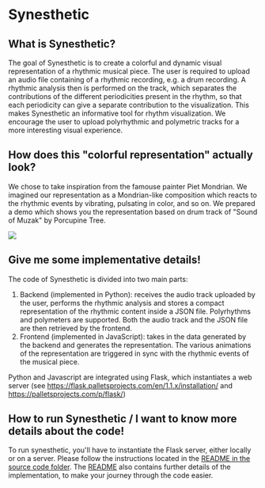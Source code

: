 # Synesthetic

## What is Synesthetic?

The goal of Synesthetic is to create a colorful and dynamic visual representation of a rhythmic musical piece. The user is required to upload an audio file containing of a rhythmic recording, e.g. a drum recording. A rhythmic analysis then is performed on the track, which separates the contributions of the different periodicities present in the rhythm, so that each periodicity can give a separate contribution to the visualization. This makes Synesthetic an informative tool for rhythm visualization. We encourage the user to upload polyrhythmic and polymetric tracks for a more interesting visual experience.

## How does this "colorful representation" actually look?

We chose to take inspiration from the famouse painter Piet Mondrian. We imagined our representation as a Mondrian-like composition which reacts to the rhythmic events by vibrating, pulsating in color, and so on. We prepared a demo which shows you the representation based on drum track of "Sound of Muzak" by Porcupine Tree.   

[![](http://img.youtube.com/vi/CIWOzm0pQt0/0.jpg)](http://www.youtube.com/watch?v=CIWOzm0pQt0 "")


## Give me some implementative details!

The code of Synesthetic is divided into two main parts:
1. Backend (implemented in Python): receives the audio track uploaded by the user, performs the rhythmic analysis and stores a compact representation of the rhythmic content inside a JSON file. Polyrhythms and polymeters are supported. Both the audio track and the JSON file are then retrieved by the frontend.
2. Frontend (implemented in JavaScript): takes in the data generated by the backend and generates the representation. The various animations of the representation are triggered in sync with the rhythmic events of the musical piece.

Python and Javascript are integrated using Flask, which instantiates a web server (see https://flask.palletsprojects.com/en/1.1.x/installation/ and https://palletsprojects.com/p/flask/)

## How to run Synesthetic / I want to know more details about the code!
To run synesthetic, you'll have to instantiate the Flask server, either locally or on a server. Please follow the instructions located in the [README in the source code folder](src/). The [README](src/) also contains further details of the implementation, to make your journey through the code easier.
